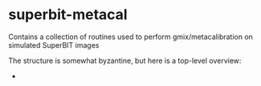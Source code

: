 # superbit-metacal
Contains a collection of routines used to perform gmix/metacalibration on simulated SuperBIT images

The structure is somewhat byzantine, but here is a top-level overview:

  - 
